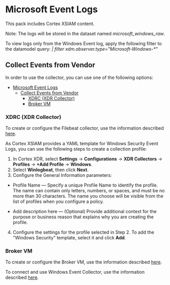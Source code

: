 # Microsoft Event Logs

This pack includes Cortex XSIAM content.

Note: The logs will be stored in the dataset named *microsoft_windows_raw*.

To view logs only from the Windows Event log, apply the following filter to the datamodel query: *| filter xdm.observer.type="Microsoft-Windows-\*"*


## Collect Events from Vendor

In order to use the collector, you can use one of the following options:
- [Microsoft Event Logs](#microsoft-event-logs)
  - [Collect Events from Vendor](#collect-events-from-vendor)
    - [XDRC (XDR Collector)](#xdrc-xdr-collector)
    - [Broker VM](#broker-vm)



### XDRC (XDR Collector)

To create or configure the Filebeat collector, use the information described [here](https://docs-cortex.paloaltonetworks.com/r/Cortex-XDR/Cortex-XDR-Pro-Administrator-Guide/XDR-Collector-Datasets).


As Cortex XSIAM provides a YAML template for Windows Security Event Logs, you can use the following steps to create a collection profile:

 1. In Cortex XDR, select **Settings** → **Configurations** → **XDR Collectors** → **Profiles** → **+Add Profile** → **Windows**.
 2. Select **Winlogbeat**, then click **Next**.
 3. Configure the General Information parameters:
   - Profile Name — Specify a unique Profile Name to identify the profile. The name can contain only letters, numbers, or spaces, and must be no more than 30 characters. The name you choose will be visible from the list of profiles when you configure a policy.

   - Add description here — (Optional) Provide additional context for the purpose or business reason that explains why you are creating the profile.

 4. Configure the settings for the profile selected in Step 2. To add the "Windows Security" template, select it and click **Add**.


### Broker VM
To create or configure the Broker VM, use the information described [here](https://docs-cortex.paloaltonetworks.com/r/Cortex-XDR/Cortex-XDR-Pro-Administrator-Guide/Configure-the-Broker-VM).


To connect and use Windows Event Collector, use the information described [here](https://docs-cortex.paloaltonetworks.com/r/Cortex-XDR/Cortex-XDR-Pro-Administrator-Guide/Activate-the-Windows-Event-Collector).